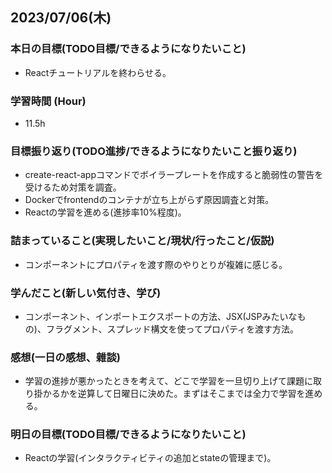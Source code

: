 ## 2023/07/06(木)

### 本日の目標(TODO目標/できるようになりたいこと)

- Reactチュートリアルを終わらせる。

### 学習時間 (Hour)

- 11.5h

### 目標振り返り(TODO進捗/できるようになりたいこと振り返り)

- create-react-appコマンドでボイラープレートを作成すると脆弱性の警告を受けるため対策を調査。
- Dockerでfrontendのコンテナが立ち上がらず原因調査と対策。
- Reactの学習を進める(進捗率10%程度)。

### 詰まっていること(実現したいこと/現状/行ったこと/仮説)

- コンポーネントにプロパティを渡す際のやりとりが複雑に感じる。

### 学んだこと(新しい気付き、学び)

- コンポーネント、インポートエクスポートの方法、JSX(JSPみたいなもの)、フラグメント、スプレッド構文を使ってプロパティを渡す方法。

### 感想(一日の感想、雜談)

- 学習の進捗が悪かったときを考えて、どこで学習を一旦切り上げて課題に取り掛かるかを逆算して日曜日に決めた。まずはそこまでは全力で学習を進める。

### 明日の目標(TODO目標/できるようになりたいこと)

- Reactの学習(インタラクティビティの追加とstateの管理まで)。
